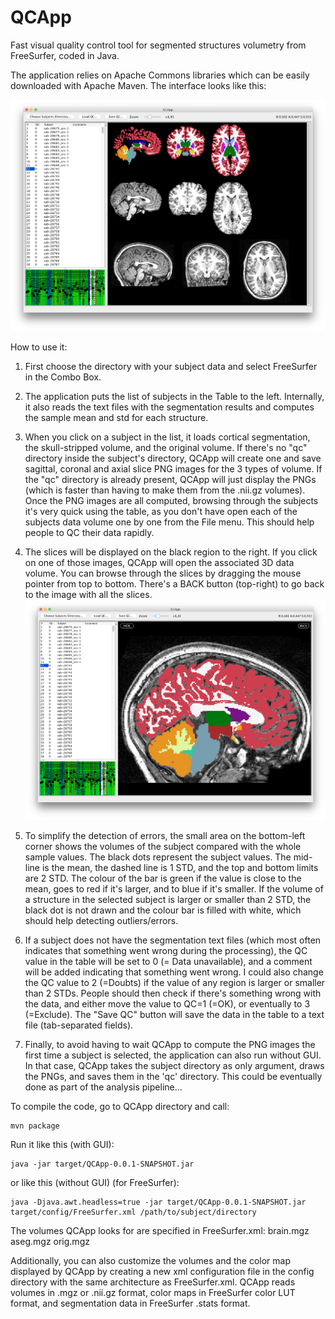 # QCApp
Fast visual quality control tool for segmented structures volumetry from FreeSurfer, coded in Java.

The application relies on Apache Commons libraries which can be easily downloaded with Apache Maven. The interface looks like this:

![Screenshot](/images/QCApp.png)

How to use it:

1. First choose the directory with your subject data and select FreeSurfer in the Combo Box.
2. The application puts the list of subjects in the Table to the left. Internally, it also reads the text files with the segmentation results and computes the sample mean and std for each structure.
3. When you click on a subject in the list, it loads cortical segmentation, the skull-stripped volume, and the original volume. If there's no "qc" directory inside the subject's directory, QCApp will create one and save sagittal, coronal and axial slice PNG images for the 3 types of volume. If the "qc" directory is already present, QCApp will just display the PNGs (which is faster than having to make them from the .nii.gz volumes). Once the PNG images are all computed, browsing through the subjects it's very quick using the table, as you don't have open each of the subjects data volume one by one from the File menu. This should help people to QC their data rapidly.
4. The slices will be displayed on the black region to the right. If you click on one of those images, QCApp will open the associated 3D data volume. You can browse through the slices by dragging the mouse pointer from top to bottom. There's a BACK button (top-right) to go back to the image with all the slices. ![Screenshot](/images/QCApp-slice.png)

5. To simplify the detection of errors, the small area on the bottom-left corner shows the volumes of the subject compared with the whole sample values. The black dots represent the subject values. The mid-line is the mean, the dashed line is 1 STD, and the top and bottom limits are 2 STD. The colour of the bar is green if the value is close to the mean, goes to red if it's larger, and to blue if it's smaller. If the volume of a structure in the selected subject is larger or smaller than 2 STD, the black dot is not drawn and the colour bar is filled with white, which should help detecting outliers/errors.
6. If a subject does not have the segmentation text files (which most often indicates that something went wrong during the processing), the QC value in the table will be set to 0 (= Data unavailable), and a comment will be added indicating that something went wrong. I could also change the QC value to 2 (=Doubts) if the value of any region is larger or smaller than 2 STDs. People should then check if there's something wrong with the data, and either move the value to QC=1 (=OK), or eventually to 3 (=Exclude). The "Save QC" button will save the data in the table to a text file (tab-separated fields).
7. Finally, to avoid having to wait QCApp to compute the PNG images the first time a subject is selected, the application can also run without GUI. In that case, QCApp takes the subject directory as only argument, draws the PNGs, and saves them in the 'qc' directory. This could be eventually done as part of the analysis pipeline...

To compile the code, go to QCApp directory and call:

    mvn package

Run it like this (with GUI):

    java -jar target/QCApp-0.0.1-SNAPSHOT.jar

or like this (without GUI) (for FreeSurfer):

    java -Djava.awt.headless=true -jar target/QCApp-0.0.1-SNAPSHOT.jar target/config/FreeSurfer.xml /path/to/subject/directory

The volumes QCApp looks for are specified in FreeSurfer.xml:
    brain.mgz
    aseg.mgz
    orig.mgz

Additionally, you can also customize the volumes and the color map displayed by QCApp by creating a new xml configuration file in the config directory with the same architecture as FreeSurfer.xml. QCApp reads volumes in .mgz or .nii.gz format, color maps in FreeSurfer color LUT format, and segmentation data in FreeSurfer .stats format.